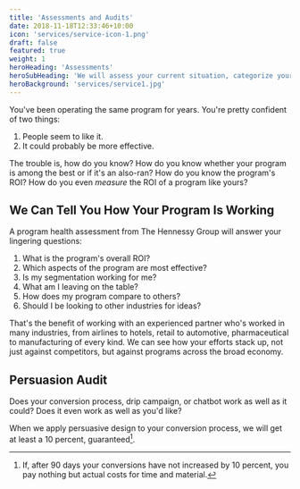 ```yaml
---
title: 'Assessments and Audits'
date: 2018-11-18T12:33:46+10:00
icon: 'services/service-icon-1.png'
draft: false
featured: true
weight: 1
heroHeading: 'Assessments'
heroSubHeading: 'We will assess your current situation, categorize your activities, and score each major category for persuasivness.'
heroBackground: 'services/service1.jpg'
---
```


You've been operating the same program for years. You're pretty confident of two things:

1. People seem to like it.
2. It could probably be more effective.

The trouble is, how do you know? How do you know whether your program is among the best or if it's an also-ran? How do you know the program's ROI? How do you even *measure* the ROI of a program like yours? 

## We Can Tell You How Your Program Is Working

A program health assessment from The Hennessy Group will answer your lingering questions:

1. What is the program's overall ROI? 
2. Which aspects of the program are most effective?
3. Is my segmentation working for me?
4. What am I leaving on the table?
5. How does my program compare to others?
6. Should I be looking to other industries for ideas? 

That's the benefit of working with an experienced partner who's worked in many industries, from airlines to hotels, retail to automotive, pharmaceutical to manufacturing of every kind. We can see how your efforts stack up, not just against competitors, but against programs across the broad economy.

## Persuasion Audit

Does your conversion process, drip campaign, or chatbot work as well as it could? Does it even work as well as you'd like?

When we apply persuasive design to your conversion process, we will get at least a 10 percent, guaranteed[^1].

[^1]: If, after 90 days your conversions have not increased by 10 percent, you pay nothing but actual costs for time and material. 